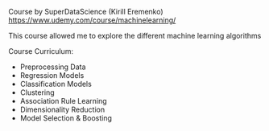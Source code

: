 Course by SuperDataScience (Kirill Eremenko) https://www.udemy.com/course/machinelearning/

This course allowed me to explore the different machine learning algorithms 

Course Curriculum:
 - Preprocessing Data
 - Regression Models
 - Classification Models
 - Clustering
 - Association Rule Learning
 - Dimensionality Reduction
 - Model Selection & Boosting
